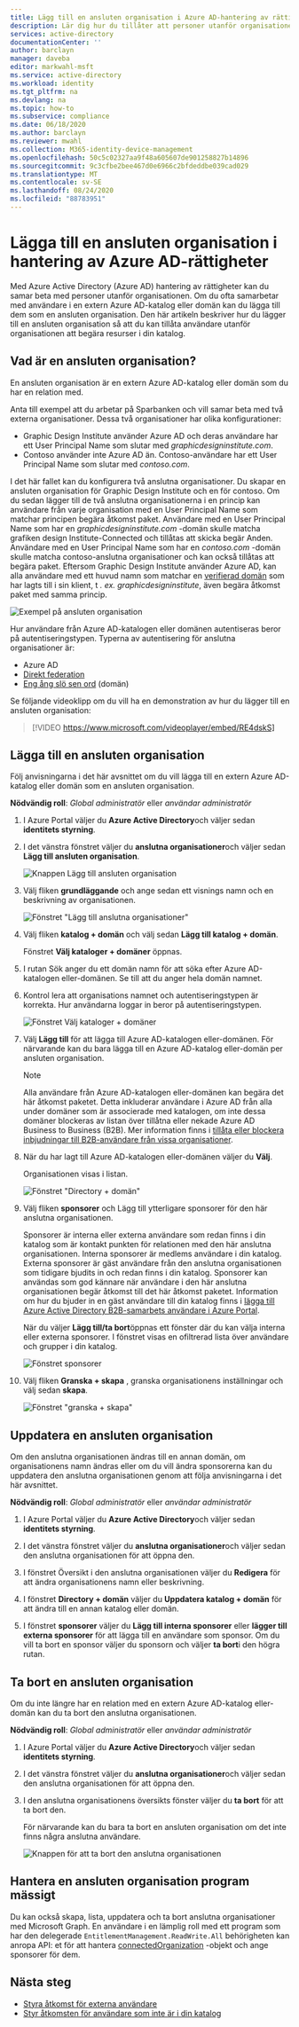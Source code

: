 ```yaml
---
title: Lägg till en ansluten organisation i Azure AD-hantering av rättigheter – Azure Active Directory
description: Lär dig hur du tillåter att personer utanför organisationen kan begära åtkomst paket så att du kan samar beta med projekt.
services: active-directory
documentationCenter: ''
author: barclayn
manager: daveba
editor: markwahl-msft
ms.service: active-directory
ms.workload: identity
ms.tgt_pltfrm: na
ms.devlang: na
ms.topic: how-to
ms.subservice: compliance
ms.date: 06/18/2020
ms.author: barclayn
ms.reviewer: mwahl
ms.collection: M365-identity-device-management
ms.openlocfilehash: 50c5c02327aa9f48a605607de901258827b14896
ms.sourcegitcommit: 9c3cfbe2bee467d0e6966c2bfdeddbe039cad029
ms.translationtype: MT
ms.contentlocale: sv-SE
ms.lasthandoff: 08/24/2020
ms.locfileid: "88783951"
---
```

# <a name="add-a-connected-organization-in-azure-ad-entitlement-management"></a>Lägga till en ansluten organisation i hantering av Azure AD-rättigheter

Med Azure Active Directory (Azure AD) hantering av rättigheter kan du samar beta med personer utanför organisationen. Om du ofta samarbetar med användare i en extern Azure AD-katalog eller domän kan du lägga till dem som en ansluten organisation. Den här artikeln beskriver hur du lägger till en ansluten organisation så att du kan tillåta användare utanför organisationen att begära resurser i din katalog.

## <a name="what-is-a-connected-organization"></a>Vad är en ansluten organisation?

En ansluten organisation är en extern Azure AD-katalog eller domän som du har en relation med.

Anta till exempel att du arbetar på Sparbanken och vill samar beta med två externa organisationer. Dessa två organisationer har olika konfigurationer:

- Graphic Design Institute använder Azure AD och deras användare har ett User Principal Name som slutar med *graphicdesigninstitute.com*.
- Contoso använder inte Azure AD än. Contoso-användare har ett User Principal Name som slutar med *contoso.com*.

I det här fallet kan du konfigurera två anslutna organisationer. Du skapar en ansluten organisation för Graphic Design Institute och en för contoso. Om du sedan lägger till de två anslutna organisationerna i en princip kan användare från varje organisation med en User Principal Name som matchar principen begära åtkomst paket. Användare med en User Principal Name som har en *graphicdesigninstitute.com* -domän skulle matcha grafiken design Institute-Connected och tillåtas att skicka begär Anden. Användare med en User Principal Name som har en *contoso.com* -domän skulle matcha contoso-anslutna organisationer och kan också tillåtas att begära paket. Eftersom Graphic Design Institute använder Azure AD, kan alla användare med ett huvud namn som matchar en [verifierad domän](../fundamentals/add-custom-domain.md#verify-your-custom-domain-name) som har lagts till i sin klient, t *. ex. graphicdesigninstitute*, även begära åtkomst paket med samma princip.

![Exempel på ansluten organisation](./media/entitlement-management-organization/connected-organization-example.png)

Hur användare från Azure AD-katalogen eller domänen autentiseras beror på autentiseringstypen. Typerna av autentisering för anslutna organisationer är:

- Azure AD
- [Direkt federation](../external-identities/direct-federation.md)
- [Eng ång slö sen ord](../external-identities/one-time-passcode.md) (domän)

Se följande videoklipp om du vill ha en demonstration av hur du lägger till en ansluten organisation:

>[!VIDEO https://www.microsoft.com/videoplayer/embed/RE4dskS]

## <a name="add-a-connected-organization"></a>Lägga till en ansluten organisation

Följ anvisningarna i det här avsnittet om du vill lägga till en extern Azure AD-katalog eller domän som en ansluten organisation.

**Nödvändig roll**: *Global administratör* eller *användar administratör*

1. I Azure Portal väljer du **Azure Active Directory**och väljer sedan **identitets styrning**.

1. I det vänstra fönstret väljer du **anslutna organisationer**och väljer sedan **Lägg till ansluten organisation**.

    ![Knappen Lägg till ansluten organisation](./media/entitlement-management-organization/connected-organization.png)

1. Välj fliken **grundläggande** och ange sedan ett visnings namn och en beskrivning av organisationen.

    ![Fönstret "Lägg till anslutna organisationer"](./media/entitlement-management-organization/organization-basics.png)

1. Välj fliken **katalog + domän** och välj sedan **Lägg till katalog + domän**.

    Fönstret **Välj kataloger + domäner** öppnas.

1. I rutan Sök anger du ett domän namn för att söka efter Azure AD-katalogen eller-domänen. Se till att du anger hela domän namnet.

1. Kontrol lera att organisations namnet och autentiseringstypen är korrekta. Hur användarna loggar in beror på autentiseringstypen.

    ![Fönstret Välj kataloger + domäner](./media/entitlement-management-organization/organization-select-directories-domains.png)

1. Välj **Lägg till** för att lägga till Azure AD-katalogen eller-domänen. För närvarande kan du bara lägga till en Azure AD-katalog eller-domän per ansluten organisation.

    > [!NOTE]
    > Alla användare från Azure AD-katalogen eller-domänen kan begära det här åtkomst paketet. Detta inkluderar användare i Azure AD från alla under domäner som är associerade med katalogen, om inte dessa domäner blockeras av listan över tillåtna eller nekade Azure AD Business to Business (B2B). Mer information finns i [tillåta eller blockera inbjudningar till B2B-användare från vissa organisationer](../external-identities/allow-deny-list.md).

1. När du har lagt till Azure AD-katalogen eller-domänen väljer du **Välj**.

    Organisationen visas i listan.

    ![Fönstret "Directory + domän"](./media/entitlement-management-organization/organization-directory-domain.png)

1. Välj fliken **sponsorer** och Lägg till ytterligare sponsorer för den här anslutna organisationen.

    Sponsorer är interna eller externa användare som redan finns i din katalog som är kontakt punkten för relationen med den här anslutna organisationen. Interna sponsorer är medlems användare i din katalog. Externa sponsorer är gäst användare från den anslutna organisationen som tidigare bjudits in och redan finns i din katalog. Sponsorer kan användas som god kännare när användare i den här anslutna organisationen begär åtkomst till det här åtkomst paketet. Information om hur du bjuder in en gäst användare till din katalog finns i [lägga till Azure Active Directory B2B-samarbets användare i Azure Portal](../external-identities/add-users-administrator.md).

    När du väljer **Lägg till/ta bort**öppnas ett fönster där du kan välja interna eller externa sponsorer. I fönstret visas en ofiltrerad lista över användare och grupper i din katalog.

    ![Fönstret sponsorer](./media/entitlement-management-organization/organization-sponsors.png)

1. Välj fliken **Granska + skapa** , granska organisationens inställningar och välj sedan **skapa**.

    ![Fönstret "granska + skapa"](./media/entitlement-management-organization/organization-review-create.png)

## <a name="update-a-connected-organization"></a>Uppdatera en ansluten organisation 

Om den anslutna organisationen ändras till en annan domän, om organisationens namn ändras eller om du vill ändra sponsorerna kan du uppdatera den anslutna organisationen genom att följa anvisningarna i det här avsnittet.

**Nödvändig roll**: *Global administratör* eller *användar administratör*

1. I Azure Portal väljer du **Azure Active Directory**och väljer sedan **identitets styrning**.

1. I det vänstra fönstret väljer du **anslutna organisationer**och väljer sedan den anslutna organisationen för att öppna den.

1. I fönstret Översikt i den anslutna organisationen väljer du **Redigera** för att ändra organisationens namn eller beskrivning.  

1. I fönstret **Directory + domän** väljer du **Uppdatera katalog + domän** för att ändra till en annan katalog eller domän.

1. I fönstret **sponsorer** väljer du **Lägg till interna sponsorer** eller **lägger till externa sponsorer** för att lägga till en användare som sponsor. Om du vill ta bort en sponsor väljer du sponsorn och väljer **ta bort**i den högra rutan.


## <a name="delete-a-connected-organization"></a>Ta bort en ansluten organisation

Om du inte längre har en relation med en extern Azure AD-katalog eller-domän kan du ta bort den anslutna organisationen.

**Nödvändig roll**: *Global administratör* eller *användar administratör*

1. I Azure Portal väljer du **Azure Active Directory**och väljer sedan **identitets styrning**.

1. I det vänstra fönstret väljer du **anslutna organisationer**och väljer sedan den anslutna organisationen för att öppna den.

1. I den anslutna organisationens översikts fönster väljer du **ta bort** för att ta bort den.

    För närvarande kan du bara ta bort en ansluten organisation om det inte finns några anslutna användare.

    ![Knappen för att ta bort den anslutna organisationen](./media/entitlement-management-organization/organization-delete.png)

## <a name="managing-a-connected-organization-programmatically"></a>Hantera en ansluten organisation program mässigt

Du kan också skapa, lista, uppdatera och ta bort anslutna organisationer med Microsoft Graph. En användare i en lämplig roll med ett program som har den delegerade `EntitlementManagement.ReadWrite.All` behörigheten kan anropa API: et för att hantera [connectedOrganization](/graph/api/resources/connectedorganization?view=graph-rest-beta) -objekt och ange sponsorer för dem.

## <a name="next-steps"></a>Nästa steg

- [Styra åtkomst för externa användare](./entitlement-management-external-users.md)
- [Styr åtkomsten för användare som inte är i din katalog](entitlement-management-access-package-request-policy.md#for-users-not-in-your-directory)